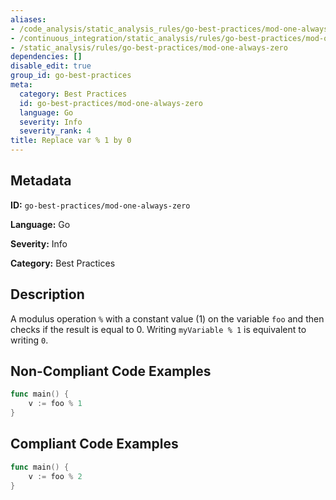 ```yaml
---
aliases:
- /code_analysis/static_analysis_rules/go-best-practices/mod-one-always-zero
- /continuous_integration/static_analysis/rules/go-best-practices/mod-one-always-zero
- /static_analysis/rules/go-best-practices/mod-one-always-zero
dependencies: []
disable_edit: true
group_id: go-best-practices
meta:
  category: Best Practices
  id: go-best-practices/mod-one-always-zero
  language: Go
  severity: Info
  severity_rank: 4
title: Replace var % 1 by 0
---
```

<!--  SOURCED FROM https://github.com/DataDog/datadog-static-analyzer-rule-docs -->


## Metadata
**ID:** `go-best-practices/mod-one-always-zero`

**Language:** Go

**Severity:** Info

**Category:** Best Practices

## Description
A modulus operation `%` with a constant value (1) on the variable `foo` and then checks if the result is equal to 0. Writing `myVariable % 1` is equivalent to writing `0`.

## Non-Compliant Code Examples
```go
func main() {
    v := foo % 1
}
```

## Compliant Code Examples
```go
func main() {
    v := foo % 2
}
```
